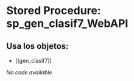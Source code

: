# Stored Procedure: sp_gen_clasif7_WebAPI

## Usa los objetos:
- [[gen_clasif7]]

*No code available.*

